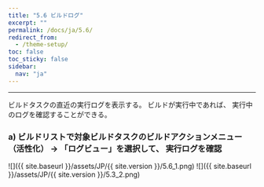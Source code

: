 ```yaml
---
title: "5.6 ビルドログ"
excerpt: ""
permalink: /docs/ja/5.6/
redirect_from:
  - /theme-setup/
toc: false
toc_sticky: false
sidebar:
  nav: "ja"
---
```


---
ビルドタスクの直近の実行ログを表示する。 ビルドが実行中であれば、 実行中のログを確認することができる。

### a\) ビルドリストで対象ビルドタスクのビルドアクションメニュー（活性化） → 「ログビュー」を選択して、 実行ログを確認
![]({{ site.baseurl }}/assets/JP/{{ site.version }}/5.6_1.png)
![]({{ site.baseurl }}/assets/JP/{{ site.version }}/5.3_2.png)
